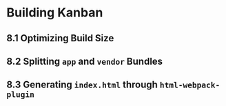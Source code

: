 # Building Kanban

## 8.1 Optimizing Build Size

## 8.2 Splitting `app` and `vendor` Bundles

## 8.3 Generating `index.html` through `html-webpack-plugin`
